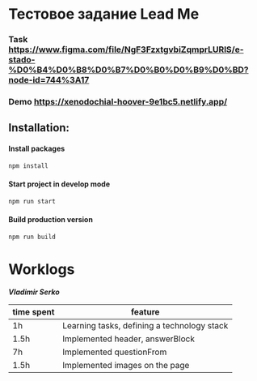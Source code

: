 # Тестовое задание Lead Me

### Task https://www.figma.com/file/NgF3FzxtgvbiZqmprLURlS/e-stado-%D0%B4%D0%B8%D0%B7%D0%B0%D0%B9%D0%BD?node-id=744%3A17

### Demo https://xenodochial-hoover-9e1bc5.netlify.app/

## Installation:

#### Install packages

```bash
npm install
```

#### Start project in develop mode

```bash
npm run start
```

#### Build production version

```bash
npm run build
```

# Worklogs

**_Vladimir Serko_**

| time spent | feature                                     |
| ---------- | ------------------------------------------- |
| 1h         | Learning tasks, defining a technology stack |
| 1.5h       | Implemented header, answerBlock             |
| 7h         | Implemented questionFrom                    |
| 1.5h       | Implemented images on the page              |
